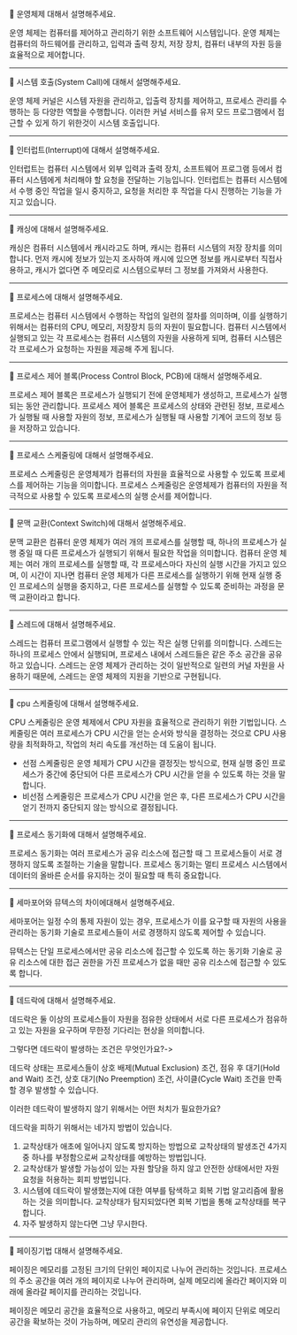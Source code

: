 🔔 운영체제 대해서 설명해주세요.

운영 체제는 컴퓨터를 제어하고 관리하기 위한 소프트웨어 시스템입니다. 운영 체제는 컴퓨터의 하드웨어를 관리하고, 입력과 출력 장치, 저장 장치, 컴퓨터 내부의 자원 등을 효율적으로 제어합니다.

---
🔔 시스템 호출(System Call)에 대해서 설명해주세요.

운영 체제 커널은 시스템 자원을 관리하고, 입출력 장치를 제어하고, 프로세스 관리를 수행하는 등 다양한 역할을 수행합니다. 이러한 커널 서비스를 유저 모드 프로그램에서 접근할 수 있게 하기 위한것이 시스템 호출입니다.

---
🔔 인터럽트(Interrupt)에 대해서 설명해주세요.

인터럽트는 컴퓨터 시스템에서 외부 입력과 출력 장치, 소프트웨어 프로그램 등에서 컴퓨터 시스템에게 처리해야 할 요청을 전달하는 기능입니다. 인터럽트는 컴퓨터 시스템에서 수행 중인 작업을 일시 중지하고, 요청을 처리한 후 작업을 다시 진행하는 기능을 가지고 있습니다.

---
🔔 캐싱에 대해서 설명해주세요.

캐싱은 컴퓨터 시스템에서 캐시라고도 하며, 캐시는 컴퓨터 시스템의 저장 장치를 의미합니다. 먼저 캐시에 정보가 있는지 조사하여 캐시에 있으면 정보를 캐시로부터 직접사용하고, 캐시가 없다면 주 메모리로 시스템으로부터 그 정보를 가져와서 사용한다.

---
🔔 프로세스에 대해서 설명해주세요.

프로세스는 컴퓨터 시스템에서 수행하는 작업의 일련의 절차를 의미하며, 이를 실행하기 위해서는 컴퓨터의 CPU, 메모리, 저장장치 등의 자원이 필요합니다. 컴퓨터 시스템에서 실행되고 있는 각 프로세스는 컴퓨터 시스템의 자원을 사용하게 되며, 컴퓨터 시스템은 각 프로세스가 요청하는 자원을 제공해 주게 됩니다.

---
🔔 프로세스 제어 블록(Process Control Block, PCB)에 대해서 설명해주세요.

프로세스 제어 블록은 프로세스가 실행되기 전에 운영체제가 생성하고, 프로세스가 실행되는 동안 관리합니다. 프로세스 제어 블록은 프로세스의 상태와 관련된 정보, 프로세스가 실행될 때 사용할 자원의 정보, 프로세스가 실행될 때 사용할 기계어 코드의 정보 등을 저장하고 있습니다.

---
🔔 프로세스 스케줄링에 대해서 설명해주세요.

프로세스 스케줄링은 운영체제가 컴퓨터의 자원을 효율적으로 사용할 수 있도록 프로세스를 제어하는 기능을 의미합니다. 프로세스 스케줄링은 운영체제가 컴퓨터의 자원을 적극적으로 사용할 수 있도록 프로세스의 실행 순서를 제어합니다.

---
🔔 문맥 교환(Context Switch)에 대해서 설명해주세요.

문맥 교환은 컴퓨터 운영 체제가 여러 개의 프로세스를 실행할 때, 하나의 프로세스가 실행 중일 때 다른 프로세스가 실행되기 위해서 필요한 작업을 의미합니다. 컴퓨터 운영 체제는 여러 개의 프로세스를 실행할 때, 각 프로세스마다 자신의 실행 시간을 가지고 있으며, 이 시간이 지나면 컴퓨터 운영 체제가 다른 프로세스를 실행하기 위해 현재 실행 중인 프로세스의 실행을 중지하고, 다른 프로세스를 실행할 수 있도록 준비하는 과정을 문맥 교환이라고 합니다.

---
🔔 스레드에 대해서 설명해주세요.

스레드는 컴퓨터 프로그램에서 실행할 수 있는 작은 실행 단위를 의미합니다. 스레드는 하나의 프로세스 안에서 실행되며, 프로세스 내에서 스레드들은 같은 주소 공간을 공유하고 있습니다. 스레드는 운영 체제가 관리하는 것이 일반적으로 일련의 커널 자원을 사용하기 때문에, 스레드는 운영 체제의 지원을 기반으로 구현됩니다.

---
🔔 cpu 스케줄링에 대해서 설명해주세요.

CPU 스케줄링은 운영 체제에서 CPU 자원을 효율적으로 관리하기 위한 기법입니다. 스케줄링은 여러 프로세스가 CPU 시간을 얻는 순서와 방식을 결정하는 것으로 CPU 사용량을 최적화하고, 작업의 처리 속도를 개선하는 데 도움이 됩니다. 

* 선점 스케줄링은 운영 체제가 CPU 시간을 결정짓는 방식으로, 현재 실행 중인 프로세스가 중간에 중단되어 다른 프로세스가 CPU 시간을 얻을 수 있도록 하는 것을 말합니다.
* 비선점 스케줄링은 프로세스가 CPU 시간을 얻은 후, 다른 프로세스가 CPU 시간을 얻기 전까지 중단되지 않는 방식으로 결정됩니다.

---
🔔 프로세스 동기화에 대해서 설명해주세요.

프로세스 동기화는 여러 프로세스가 공유 리소스에 접근할 때 그 프로세스들이 서로 경쟁하지 않도록 조절하는 기술을 말합니다. 프로세스 동기화는 멀티 프로세스 시스템에서 데이터의 올바른 순서를 유지하는 것이 필요할 때 특히 중요합니다.

---
🔔 세마포어와 뮤텍스의 차이에대해서 설명해주세요.

세마포어는 일정 수의 통제 자원이 있는 경우, 프로세스가 이를 요구할 때 자원의 사용을 관리하는 동기화 기술로  프로세스들이 서로 경쟁하지 않도록 제어할 수 있습니다.

뮤텍스는 단일 프로세스에서만 공유 리소스에 접근할 수 있도록 하는 동기화 기술로 공유 리소스에 대한 접근 권한을 가진 프로세스가 없을 때만 공유 리소스에 접근할 수 있도록 합니다.

---
🔔 데드락에 대해서 설명해주세요.

데드락은 둘 이상의 프로세스들이 자원을 점유한 상태에서 서로 다른 프로세스가 점유하고 있는 자원을 요구하며 무한정 기다리는 현상을 의미합니다.

그렇다면 데드락이 발생하는 조건은 무엇인가요?-> 

데드락 상태는 프로세스들이 상호 배제(Mutual Exclusion) 조건, 점유 후 대기(Hold and Wait) 조건, 
상호 대기(No Preemption) 조건, 사이클(Cycle Wait) 조건을 만족할 경우 발생할 수 있습니다. 

이러한 데드락이 발생하지 않기 위해서는 어떤 처치가 필요한가요?

데드락을 피하기 위해서는 네가지 방법이 있습니다.

1. 교착상태가 애초에 일어나지 않도록 방지하는 방법으로 교착상태의 발생조건 4가지 중 하나를 부정함으로써 교착상태를 예방하는 방법입니다.
2. 교착상태가 발생할 가능성이 있는 자원 할당을 하지 않고 안전한 상태에서만 자원 요청을 허용하는 회피 방법입니다.
3. 시스템에 데드락이 발생했는지에 대한 여부를 탐색하고 회복 기법 알고리즘에 활용하는 것을 의미합니다. 교착상태가 탐지되었다면 회복 기법을 통해 교착상태를 복구합니다.
4. 자주 발생하지 않는다면 그냥 무시한다.

---
🔔 페이징기법 대해서 설명해주세요.

페이징은 메모리를 고정된 크기의 단위인 페이지로 나누어 관리하는 것입니다. 프로세스의 주소 공간을 여러 개의 페이지로 나누어 관리하며, 실제 메모리에 올라간 페이지와 미래에 올라갈 페이지를 관리하는 것입니다.

페이징은 메모리 공간을 효율적으로 사용하고, 메모리 부족시에 페이지 단위로 메모리 공간을 확보하는 것이 가능하며, 메모리 관리의 유연성을 제공합니다.